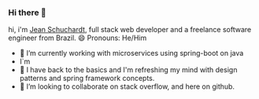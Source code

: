 
### Hi there 👋

hi, i'm [Jean Schuchardt](https://www.linkedin.com/in/jeanschuchardt/), full stack web developer and a freelance software engineer from Brazil. 
😄 Pronouns: He/Him

- 🔭 I’m currently working with microservices using spring-boot on java 
- I`m
- 🌱 I have back to the basics and I'm refreshing my mind with design patterns and spring framework concepts.
- 👯 I’m looking to collaborate on stack overflow, and here on github.


<!--
**jeanschuchardt/jeanschuchardt** is a ✨ _special_ ✨ repository because its `README.md` (this file) appears on your GitHub profile.

Here are some ideas to get you started:

- 🔭 I’m currently working on ...
- 🌱 I’m currently learning ...
- 👯 I’m looking to collaborate on ...
- 🤔 I’m looking for help with ...
- 💬 Ask me about ...
- 📫 How to reach me: ...
- 😄 Pronouns: ...
- ⚡ Fun fact: ...
-->



